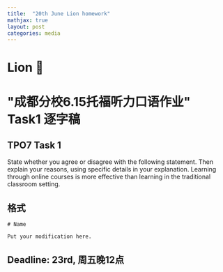 ```yaml
---
title:  "20th June Lion homework"
mathjax: true
layout: post
categories: media
---
```


# Lion 🦁

# "成都分校6.15托福听力口语作业"  Task1 逐字稿

## TPO7 Task 1 

State whether you agree or disagree with the following statement. Then explain your reasons, using specific details in your explanation. Learning through online courses is more effective than learning in the traditional classroom setting.

## 格式

```
# Name

Put your modification here.

```

## Deadline: 23rd, 周五晚12点

 